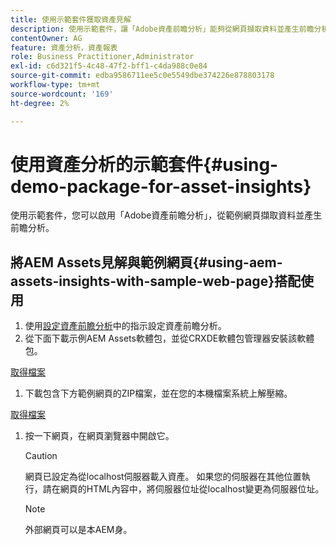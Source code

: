 ```yaml
---
title: 使用示範套件獲取資產見解
description: 使用示範套件，讓「Adobe資產前瞻分析」能夠從網頁擷取資料並產生前瞻分析。
contentOwner: AG
feature: 資產分析，資產報表
role: Business Practitioner,Administrator
exl-id: c6d321f5-4c48-47f2-bff1-c4da988c0e84
source-git-commit: edba9586711ee5c0e5549dbe374226e878803178
workflow-type: tm+mt
source-wordcount: '169'
ht-degree: 2%

---
```


# 使用資產分析的示範套件{#using-demo-package-for-asset-insights}

使用示範套件，您可以啟用「Adobe資產前瞻分析」，從範例網頁擷取資料並產生前瞻分析。

## 將AEM Assets見解與範例網頁{#using-aem-assets-insights-with-sample-web-page}搭配使用

1. 使用[設定資產前瞻分析](touch-ui-configuring-asset-insights.md)中的指示設定資產前瞻分析。
1. 從下面下載示例AEM Assets軟體包，並從CRXDE軟體包管理器安裝該軟體包。

[取得檔案](assets/insightsdemo.zip)

1. 下載包含下方範例網頁的ZIP檔案，並在您的本機檔案系統上解壓縮。

[取得檔案](assets/demosite.zip)

1. 按一下網頁，在網頁瀏覽器中開啟它。

   >[!CAUTION]
   >
   >網頁已設定為從localhost伺服器載入資產。 如果您的伺服器在其他位置執行，請在網頁的HTML內容中，將伺服器位址從localhost變更為伺服器位址。

   >[!NOTE]
   >
   >外部網頁可以是本AEM身。
